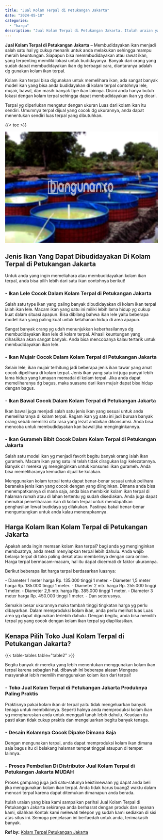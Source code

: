 ```yaml
---
title: "Jual Kolam Terpal di Petukangan Jakarta"
date: "2024-05-18"
categories: 
  - "harga"
description: "Jual Kolam Terpal di Petukangan Jakarta. Itulah uraian yang bisa kami sampaikan perihal Jual Kolam Terpal di Petukangan Jakarta sekiranya anda berhasrat deng..."
---
```


**Jual Kolam Terpal di Petukangan Jakarta** – Membudidayakan ikan menjadi salah satu hal yg cukup menarik untuk anda melakukan sehingga mampu meraih keuntungan. Siapapun bisa memmbudidayakan atau rawat ikan, yang terpenting memiliki lokasi untuk budidayanya. Banyak dari orang yang sudah dapat membudidayakan ikan dg berbagai cara, diantaranya adalah dg gunakan kolam ikan terpal.

Kolam ikan terpal bisa digunakan untuk memelihara ikan, ada sangat banyak model ikan yang bisa anda budidayakan di kolam terpal contohnya lele, mujair, bawal, dan masih banyak tipe ikan lainnya. Disini anda hanya butuh lokasi dengan kolam terpal sehingga dapat membudidayakan ikan yg dicari.

Terpal yg diperlukan mengatur dengan ukuran Luas dari kolam ikan itu sendiri. Umumnya terpal dijual yang cocok dg ukurannya, anda dapat menentukan sendiri luas terpal yang dibutuhkan.

{{< toc >}}

![Jual Kolam Terpal di Petukangan Jakarta](/images/jual-kolam-terpal-42.png)

## Jenis Ikan Yang Dapat Dibudidayakan Di Kolam Terpal di Petukangan Jakarta

Untuk anda yang ingin memeliahara atau membudidayakan kolam ikan terpal, anda bisa pilih lebih dari satu ikan contohnya berikut!

### \- Ikan Lele Cocok Dalam Kolam Terpal di Petukangan Jakarta

Salah satu type ikan yang paling banyak dibudidayakan di kolam ikan terpal ialah ikan lele. Macam ikan yang satu ini miliki lebih lama hidup yg cukup kuat dalam situasi apapun. Bisa dibilang bahwa ikan lele yaitu beberapa model ikan yang paling kuat untuk ketahanan hidup di area apapun.

Sangat banyak orang yg udah menunjukkan keberhasilannya dg membudidayakan ikan lele di kolam terpal. Alhasil keuntungan yang dihasilkan akan sangat banyak. Anda bisa mencobanya kalau tertarik untuk membudidayakan ikan lele.

### \- Ikan Mujair Cocok Dalam Kolam Terpal di Petukangan Jakarta

Selain lele, ikan mujair terhitung jadi beberapa jenis ikan tawar yang amat cocok dipelihara di kolam terpal. Jenis ikan yang satu ini juga punyai lebih lama hidup yang lumayan memadai di kolam terpal. Jika anda dapat memeliharanya dg bagus, maka suasana dari ikan mujair dapat bisa hidup dengan bagus.

### \- Ikan Bawal Cocok Dalam Kolam Terpal di Petukangan Jakarta

Ikan bawal juga menjadi salah satu jenis ikan yang sesuai untuk anda memeliharanya di kolam terpal. Ragam ikan yg satu ini jadi buruan banyak orang sebab memiliki cita rasa yang lezat andaikan dikonsumsi. Anda bisa mencoba untuk membudidayakan kan bawal jika menginginkannya.

### \- Ikan Gurameh Bibit Cocok Dalam Kolam Terpal di Petukangan Jakarta

Salah satu model ikan yg menjadi favorit begitu banyak orang ialah ikan gurameh. Macam ikan yang satu ini telah tidak diragukan lagi kelezatannya. Banyak dr mereka yg menginginkan untuk konsumsi ikan gurameh. Anda bisa memeliharanya kemudian dijual ke kulakan.

Menggunakan kolam terpal tentu dapat benar-benar sesuai untuk pelihara beraneka jenis ikan yang cocok dengan yang diinginkan. Dimana anda bisa menempatkannya di mana saja, anda bisa membikin kolam ikan terpal di halaman rumah atau di lahan tertentu yg sudah disediakan. Anda juga dapat memakai pemeliharaan ikan di kolam terpal untuk mendapatkan penghasilan lewat budidaya yg dilakukan. Pastinya bakal benar-benar menguntungkan untuk anda kalau menerapkannya.

## Harga Kolam Ikan Kolam Terpal di Petukangan Jakarta

Apakah anda ingin memsan kolam ikan terpal? bagi anda yg menginginkan membuatnya, anda mesti menyiapkan terpal lebih dahulu. Anda wajib belanja terpal di toko paling dekat atau membelinya dengan cara online. Harga terpal bermacam-macam, hal itu dapat dicermati dr faktor ukurannya.

Berikut beberapa list harga terpal berdasarkan luasnya:

\- Diameter 1 meter harga Rp. 135.000 tinggi 1 meter. - Diameter 1,5 meter harga Rp. 185.000 tinggi 1 meter. - Diameter 2 mtr. harga Rp. 255.000 tinggi 1 meter. - Diameter 2,5 mtr. harga Rp. 385.000 tinggi 1 meter. - Diameter 3 meter harga Rp. 450.000 tinggi 1 meter. - Dan seterusnya.

Semakin besar ukurannya maka tambah tinggi tingkatan harga yg perlu dibayarkan. Dalam memproduksi kolam ikan, anda perlu melihat luas Luas area yg dapat digunakan terlebih dahulu. Dengan begitu, anda bisa memilih terpal yg yang cocok dengan kolam ikan terpal yg diaplikasikan.

## Kenapa Pilih Toko Jual Kolam Terpal di Petukangan Jakarta?

{{< table-tables table="table2" >}}

Begitu banyak dr mereka yang lebih menentukan menggunakan kolam ikan terpal karena sebagian hal. dibawah ini beberapa alasan Mengapa masyarakat lebih memilih menggunakan kolam ikan dari terpal!

### \- Toko Jual Kolam Terpal di Petukangan Jakarta Produknya Paling Praktis

Praktisnya pakai kolam ikan dr terpal yaitu tidak mengeluarkan banyak tenaga untuk membikinnya. Seperti halnya anda memproduksi kolam ikan yg mengharuskan anda untuk menggali tanah lebih dahulu. Keadaan itu pasti akan tidak cukup praktis dan mengeluarkan begitu banyak tenaga.

### \- Desain Kolamnya Cocok Dipake Dimana Saja

Dengan mengunakan terpal, anda dapat memproduksi kolam ikan dimana saja bagus itu di belakang halaman tempat tinggal ataupun di tempat lainnya.

### \- Proses Pembelian Di Distributor Jual Kolam Terpal di Petukangan Jakarta MUDAH

Proses gampang juga jadi satu-satunya keistimewaan yg dapat anda beli jika menggunakan kolam ikan terpal. Anda tidak harus buang2 waktu dalam mencari terpal karena dapat ditemukan dimanapun anda berada.

Itulah uraian yang bisa kami sampaikan perihal Jual Kolam Terpal di Petukangan Jakarta sekiranya anda berhasrat dengan produk dan layanan kami, silahkan Kontak kami melewati telepon yg sudah kami sediakan di sisi atas situs ini. Semoga penjelasan ini berfaedah untuk anda, terimakasih banyak.

**Ref by:** [Kolam Terpal Petukangan Jakarta](https://id.wikipedia.org/wiki/Kolam)
